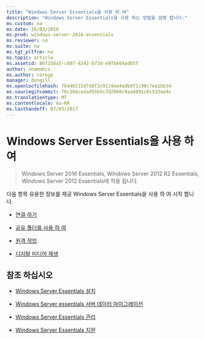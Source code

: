 ```yaml
---
title: "Windows Server Essentials을 사용 하 여"
description: "Windows Server Essentials을 사용 하는 방법을 설명 합니다."
ms.custom: na
ms.date: 10/03/2016
ms.prod: windows-server-2016-essentials
ms.reviewer: na
ms.suite: na
ms.tgt_pltfrm: na
ms.topic: article
ms.assetid: 86f158a5-c807-4242-b73d-e97b604adb5f
author: nnamuhcs
ms.author: coreyp
manager: dongill
ms.openlocfilehash: 7b440215d7ddf2c9119ee4adb8f1c98c7ea1bb34
ms.sourcegitcommit: 70c1b6cedad55b9c7d2068c9aa4891c6c533ee4c
ms.translationtype: MT
ms.contentlocale: ko-KR
ms.lasthandoff: 07/03/2017
---
```

# <a name="use-windows-server-essentials"></a>Windows Server Essentials을 사용 하 여

>Windows Server 2016 Essentials, Windows Server 2012 R2 Essentials, Windows Server 2012 Essentials에 적용 됩니다.

다음 항목 유용한 정보를 제공 Windows Server Essentials을 사용 하 여 시작 합니다.  
  
-   [연결 하기](Get-Connected-in-Windows-Server-Essentials.md)  
  
-   [공유 폴더를 사용 하 여](Use-Shared-Folders-in-Windows-Server-Essentials.md)  
  
-   [원격 작업](Work-Remotely-in-Windows-Server-Essentials.md)  
  
-   [디지털 미디어 재생](Play-Digital-Media-in-Windows-Server-Essentials.md)  
  
## <a name="see-also"></a>참조 하십시오  
  
-   [Windows Server Essentials 설치](../install/Install-Windows-Server-Essentials.md)  
  
-   [Windows Server essentials 서버 데이터 마이그레이션](../migrate/Migrate-Server-Data-to-Windows-Server-Essentials.md)  
  
-   [Windows Server Essentials 관리](../manage/Manage-Windows-Server-Essentials.md)  
  
-   [Windows Server Essentials 지원](../support/Support-Windows-Server-Essentials.md)